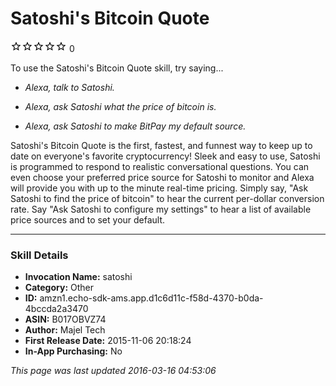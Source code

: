 # Satoshi's Bitcoin Quote
![0 stars](../../../images/ic_star_border_black_18dp_1x.png)![0 stars](../../../images/ic_star_border_black_18dp_1x.png)![0 stars](../../../images/ic_star_border_black_18dp_1x.png)![0 stars](../../../images/ic_star_border_black_18dp_1x.png)![0 stars](../../../images/ic_star_border_black_18dp_1x.png) 0

To use the Satoshi's Bitcoin Quote skill, try saying...

* *Alexa, talk to Satoshi.*

* *Alexa, ask Satoshi what the price of bitcoin is.*

* *Alexa, ask Satoshi to make BitPay my default source.*

Satoshi's Bitcoin Quote is the first, fastest, and funnest way to keep up to date on everyone's favorite cryptocurrency! Sleek and easy to use, Satoshi is programmed to respond to realistic conversational questions. You can even choose your preferred price source for Satoshi to monitor and Alexa will provide you with up to the minute real-time pricing. Simply say, "Ask Satoshi to find the price of bitcoin" to hear the current per-dollar conversion rate. Say "Ask Satoshi to configure my settings" to hear a list of available price sources and to set your default.

***

### Skill Details

* **Invocation Name:** satoshi
* **Category:** Other
* **ID:** amzn1.echo-sdk-ams.app.d1c6d11c-f58d-4370-b0da-4bccda2a3470
* **ASIN:** B017OBVZ74
* **Author:** Majel Tech
* **First Release Date:** 2015-11-06 20:18:24
* **In-App Purchasing:** No

*This page was last updated 2016-03-16 04:53:06*
